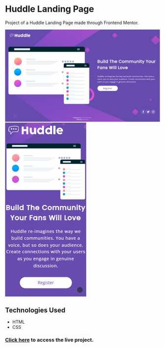 # Huddle Landing Page
Project of a Huddle Landing Page made through Frontend Mentor.

<img src="./src/images/huddle-landing-page.gif" alt="Hundle Landing Page Project GIF">
<img src="./src/images/huddle-landing-page-responsive.gif" alt="Hundle Landing Page Project GIF">

## Technologies Used
- HTML
- CSS

### <a href="https://yuriown.github.io/quest-huddle-landing-page/">Click here<a> to access the live project.